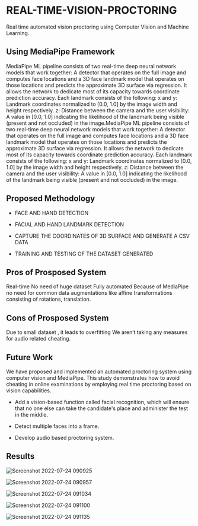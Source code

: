 # REAL-TIME-VISION-PROCTORING

Real time automated vision proctoring using Computer Vision and Machine Learning.

## Using MediaPipe Framework

MediaPipe ML pipeline consists of two real-time deep neural network models that work together: A detector that operates on the full image and computes face locations and a 3D face landmark model that operates on those locations and predicts the approximate 3D surface via regression. It allows the network to dedicate most of its capacity towards coordinate prediction accuracy. Each landmark consists of the following: x and y: Landmark coordinates normalized to [0.0, 1.0] by the image width and height respectively. z: Distance between the camera and the user visibility: A value in [0.0, 1.0] indicating the likelihood of the landmark being visible (present and not occluded) in the image.MediaPipe ML pipeline consists of two real-time deep neural network models that work together: A detector that operates on the full image and computes face locations and a 3D face landmark model that operates on those locations and predicts the approximate 3D surface via regression. It allows the network to dedicate most of its capacity towards coordinate prediction accuracy. Each landmark consists of the following: x and y: Landmark coordinates normalized to [0.0, 1.0] by the image width and height respectively. z: Distance between the camera and the user visibility: A value in [0.0, 1.0] indicating the likelihood of the landmark being visible (present and not occluded) in the image.
## Proposed Methodology

- FACE AND HAND DETECTION

- FACIAL AND HAND LANDMARK DETECTION

- CAPTURE THE COORDINATES OF 3D SURFACE AND GENERATE A CSV DATA

- TRAINING AND TESTING OF THE DATASET GENERATED

## Pros of Prosposed System

Real-time No need of huge dataset Fully automated Because of MediaPipe no need for common data augmentations like affine transformations consisting of rotations, translation.

## Cons of Prosposed System

Due to small dataset , it leads to overfitting We aren’t taking any measures for audio related cheating.

## Future Work

We have proposed and implemented an automated proctoring system using computer vision and MediaPipe. This study demonstrates how to avoid cheating in online examinations by employing real time proctoring based on vision capabilities.

- Add a vision-based function called facial recognition, which will ensure that no one else can take the candidate's place and administer the test in the middle.

- Detect multiple faces into a frame.


- Develop audio based proctoring system.

## Results

![Screenshot 2022-07-24 090925](https://user-images.githubusercontent.com/93306837/180631257-ef5861a7-18af-4ffd-9580-68e671183ec3.png)

![Screenshot 2022-07-24 090957](https://user-images.githubusercontent.com/93306837/180631273-bf4959c2-c548-45ae-97d0-3ec3aa02cbcc.png)

![Screenshot 2022-07-24 091034](https://user-images.githubusercontent.com/93306837/180631278-787c067e-7b13-4b9e-801a-ec04fd5ab2d6.png)

![Screenshot 2022-07-24 091100](https://user-images.githubusercontent.com/93306837/180631281-3b5ba5b6-d61f-4a09-9f37-cfff2be244ec.png)

![Screenshot 2022-07-24 091135](https://user-images.githubusercontent.com/93306837/180631284-efd6dc98-f680-4412-88de-8b2caf5fa1f5.png)









